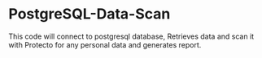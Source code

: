 # PostgreSQL-Data-Scan
This code will connect to postgresql database, Retrieves data and scan it with Protecto for any personal data and generates report.
